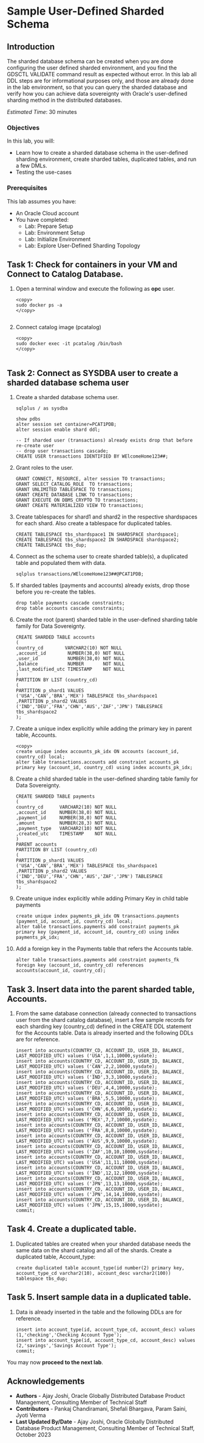 # Sample User-Defined Sharded Schema

## Introduction

The sharded database schema can be created when you are done configuring the user defined sharded environment, and you find the GDSCTL VALIDATE command result as expected without error. In this lab all DDL steps are for informational purposes only, and those are already done in the lab environment, so that you can query the sharded database and verify how you can achieve data sovereignty with Oracle's user-defined sharding method in the distributed databases.

*Estimated Time*:  30 minutes

### Objectives

In this lab, you will:

* Learn how to create a sharded database schema in the user-defined sharding environment, create sharded tables, duplicated tables, and run a few DMLs.
* Testing the use-cases

### Prerequisites

This lab assumes you have:

* An Oracle Cloud account
* You have completed:
  * Lab: Prepare Setup
  * Lab: Environment Setup
  * Lab: Initialize Environment
  * Lab: Explore User-Defined Sharding Topology

## Task 1: Check for containers in your VM and Connect to Catalog Database.

1. Open a terminal window and execute the following as **opc** user.

    ```
    <copy>
    sudo docker ps -a
    </copy>
    ```

     ![<List Docker Containers>](images/uds19c-init-env-docker-containers-status.png " ")

2. Connect catalog image (pcatalog)

    ```
    <copy>
    sudo docker exec -it pcatalog /bin/bash
    </copy>
    ```

     ![<Connect Catalog Docker Image pcatalog>](images/uds19c-connect-catalog-docker-image.png " ")

## Task 2: Connect as SYSDBA user to create a sharded database schema user

1. Create a sharded database schema user.

    ```
    sqlplus / as sysdba

    show pdbs
    alter session set container=PCAT1PDB;
    alter session enable shard ddl;

    -- If sharded user (transactions) already exists drop that before re-create user
    -- drop user transactions cascade;
    CREATE USER transactions IDENTIFIED BY WElcomeHome123##;
    ```

2. Grant roles to the user.

    ```
    GRANT CONNECT, RESOURCE, alter session TO transactions;
    GRANT SELECT_CATALOG_ROLE  TO transactions;
    GRANT UNLIMITED TABLESPACE TO transactions;
    GRANT CREATE DATABASE LINK TO transactions;
    GRANT EXECUTE ON DBMS_CRYPTO TO transactions;
    GRANT CREATE MATERIALIZED VIEW TO transactions;
    ```

3. Create tablespaces for shard1 and shard2 in the respective shardspaces for each shard. Also create a tablespace for duplicated tables.

    ```
    CREATE TABLESPACE tbs_shardspace1 IN SHARDSPACE shardspace1;
    CREATE TABLESPACE tbs_shardspace2 IN SHARDSPACE shardspace2;
    CREATE TABLESPACE tbs_dup;
    ```

4. Connect as the schema user to create sharded table(s), a duplicated table and populated them with data.

    ```
    sqlplus transactions/WElcomeHome123##@PCAT1PDB;
    ```

5. If sharded tables (payments and accounts) already exists, drop those before you re-create the tables.

    ```
    drop table payments cascade constraints;
    drop table accounts cascade constraints;
    ```

6. Create the root (parent) sharded table in the user-defined sharding table family for Data Sovereignty.

    ```
    CREATE SHARDED TABLE accounts
    (
    country_cd        VARCHAR2(10) NOT NULL
    ,account_id        NUMBER(38,0) NOT NULL
    ,user_id           NUMBER(38,0) NOT NULL
    ,balance           NUMBER       NOT NULL
    ,last_modified_utc TIMESTAMP    NOT NULL
    )
    PARTITION BY LIST (country_cd)
    (
    PARTITION p_shard1 VALUES
    ('USA','CAN','BRA','MEX') TABLESPACE tbs_shardspace1
    ,PARTITION p_shard2 VALUES
    ('IND','DEU','FRA','CHN','AUS','ZAF','JPN') TABLESPACE tbs_shardspace2
    );
    ```

7. Create a unique index explicitly while adding the primary key in parent table, Accounts.

    ```
    <copy>
    create unique index accounts_pk_idx ON accounts (account_id, country_cd) local;
    alter table transactions.accounts add constraint accounts_pk primary key (account_id, country_cd) using index accounts_pk_idx;
    ```

8. Create a child sharded table in the user-defined sharding table family for Data Sovereignty.

    ```
    CREATE SHARDED TABLE payments
    (
    country_cd      VARCHAR2(10) NOT NULL
    ,account_id     NUMBER(38,0) NOT NULL
    ,payment_id     NUMBER(38,0) NOT NULL
    ,amount         NUMBER(28,3) NOT NULL
    ,payment_type   VARCHAR2(10) NOT NULL
    ,created_utc    TIMESTAMP    NOT NULL
    )
    PARENT accounts
    PARTITION BY LIST (country_cd)
    (
    PARTITION p_shard1 VALUES
    ('USA','CAN','BRA','MEX') TABLESPACE tbs_shardspace1
    ,PARTITION p_shard2 VALUES
    ('IND','DEU','FRA','CHN','AUS','ZAF','JPN') TABLESPACE tbs_shardspace2
    );
    ```

9. Create unique index explicitly while adding Primary Key in child table payments

    ```
    create unique index payments_pk_idx ON transactions.payments (payment_id, account_id, country_cd) local;
    alter table transactions.payments add constraint payments_pk primary key (payment_id, account_id, country_cd) using index payments_pk_idx;
    ```

10. Add a foreign key in the Payments table that refers the Accounts table.

    ```
    alter table transactions.payments add constraint payments_fk foreign key (account_id, country_cd) references accounts(account_id, country_cd);
    ```

## Task 3. Insert data into the parent sharded table, Accounts.
1. From the same database connection (already connected to transactions user from the shard catalog database), insert a few sample records for each sharding key (country_cd) defined in the CREATE DDL statement for the Accounts table. Data is already inserted and the following DDLs are for reference.

    ```
    insert into accounts(COUNTRY_CD, ACCOUNT_ID, USER_ID, BALANCE, LAST_MODIFIED_UTC) values ('USA',1,1,10000,sysdate);
    insert into accounts(COUNTRY_CD, ACCOUNT_ID, USER_ID, BALANCE, LAST_MODIFIED_UTC) values ('CAN',2,2,10000,sysdate);
    insert into accounts(COUNTRY_CD, ACCOUNT_ID, USER_ID, BALANCE, LAST_MODIFIED_UTC) values ('IND',3,3,10000,sysdate);
    insert into accounts(COUNTRY_CD, ACCOUNT_ID, USER_ID, BALANCE, LAST_MODIFIED_UTC) values ('DEU',4,4,10000,sysdate);
    insert into accounts(COUNTRY_CD, ACCOUNT_ID, USER_ID, BALANCE, LAST_MODIFIED_UTC) values ('BRA',5,5,10000,sysdate);
    insert into accounts(COUNTRY_CD, ACCOUNT_ID, USER_ID, BALANCE, LAST_MODIFIED_UTC) values ('CHN',6,6,10000,sysdate);
    insert into accounts(COUNTRY_CD, ACCOUNT_ID, USER_ID, BALANCE, LAST_MODIFIED_UTC) values ('MEX',7,7,10000,sysdate);
    insert into accounts(COUNTRY_CD, ACCOUNT_ID, USER_ID, BALANCE, LAST_MODIFIED_UTC) values ('FRA',8,8,10000,sysdate);
    insert into accounts(COUNTRY_CD, ACCOUNT_ID, USER_ID, BALANCE, LAST_MODIFIED_UTC) values ('AUS',9,9,10000,sysdate);
    insert into accounts(COUNTRY_CD, ACCOUNT_ID, USER_ID, BALANCE, LAST_MODIFIED_UTC) values ('ZAF',10,10,10000,sysdate);
    insert into accounts(COUNTRY_CD, ACCOUNT_ID, USER_ID, BALANCE, LAST_MODIFIED_UTC) values ('USA',11,11,10000,sysdate);
    insert into accounts(COUNTRY_CD, ACCOUNT_ID, USER_ID, BALANCE, LAST_MODIFIED_UTC) values ('IND',12,12,10000,sysdate);
    insert into accounts(COUNTRY_CD, ACCOUNT_ID, USER_ID, BALANCE, LAST_MODIFIED_UTC) values ('JPN',13,13,10000,sysdate);
    insert into accounts(COUNTRY_CD, ACCOUNT_ID, USER_ID, BALANCE, LAST_MODIFIED_UTC) values ('JPN',14,14,10000,sysdate);
    insert into accounts(COUNTRY_CD, ACCOUNT_ID, USER_ID, BALANCE, LAST_MODIFIED_UTC) values ('JPN',15,15,10000,sysdate);
    commit;
    ```

## Task 4. Create a duplicated table.
1. Duplicated tables are created when your sharded database needs the same data on the shard catalog and all of the shards. Create a duplicated table, Account_type:

    ```
    create duplicated table account_type(id number(2) primary key, account_type_cd varchar2(10), account_desc varchar2(100)) tablespace tbs_dup;
    ```

## Task 5. Insert sample data in a duplicated table.
1. Data is already inserted in the table and the following DDLs are for reference.
    ```
    insert into account_type(id, account_type_cd, account_desc) values (1,'checking','Checking Account Type');
    insert into account_type(id, account_type_cd, account_desc) values (2,'savings','Savings Account Type');
    commit;
    ```

You may now **proceed to the next lab**.

## Acknowledgements

* **Authors** - Ajay Joshi, Oracle Globally Distributed Database Product Management, Consulting Member of Technical Staff
* **Contributors** - Pankaj Chandiramani, Shefali Bhargava, Param Saini, Jyoti Verma
* **Last Updated By/Date** - Ajay Joshi, Oracle Globally Distributed Database Product Management, Consulting Member of Technical Staff, October 2023
